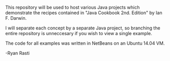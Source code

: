 This repository will be used to host various Java projects which demonstrate the recipes contained in "Java Cookbook 2nd. Edition" by Ian F. Darwin.

I will separate each concept by a separate Java project, so branching the entire repository is unneccesary if you wish to view a single example.

The code for all examples was written in NetBeans on an Ubuntu 14.04 VM.

-Ryan Rasti
